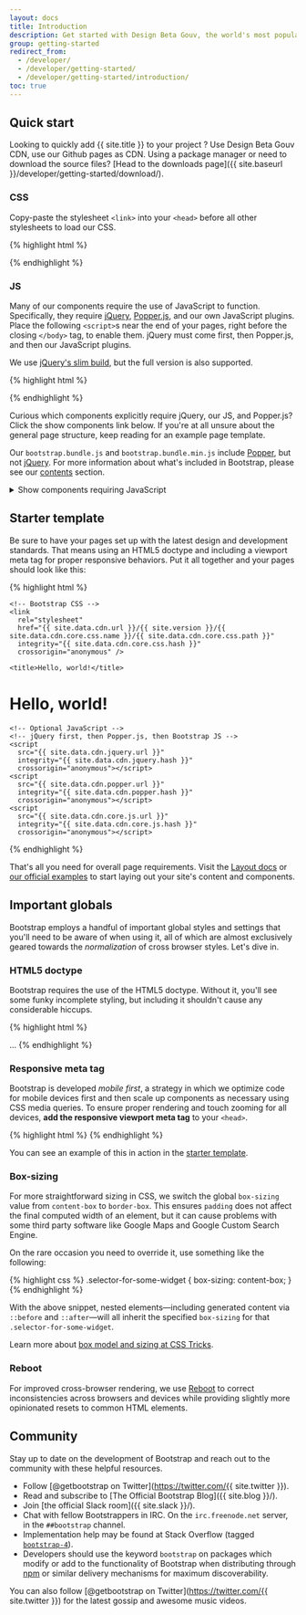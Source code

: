 ```yaml
---
layout: docs
title: Introduction
description: Get started with Design Beta Gouv, the world's most popular framework for building responsive, mobile-first sites, with Design Beta Gouv CDN and a template starter page.
group: getting-started
redirect_from: 
  - /developer/
  - /developer/getting-started/
  - /developer/getting-started/introduction/
toc: true
---
```


## Quick start

Looking to quickly add {{ site.title }} to your project ? Use Design Beta Gouv CDN, use our Github pages as CDN. Using a package manager or need to download the source files? [Head to the downloads page]({{ site.baseurl }}/developer/getting-started/download/).

### CSS

Copy-paste the stylesheet `<link>` into your `<head>` before all other stylesheets to load our CSS.

{% highlight html %}
<link
  rel="stylesheet"
  href="{{ site.data.cdn.url }}/{{ site.version }}/{{ site.data.cdn.core.css.name }}/{{ site.data.cdn.core.css.path }}"
  integrity="{{ site.data.cdn.core.css.hash }}"
  crossorigin="anonymous" />
{% endhighlight %}

### JS

Many of our components require the use of JavaScript to function. Specifically, they require [jQuery](https://jquery.com), [Popper.js](https://popper.js.org/), and our own JavaScript plugins. Place the following `<script>`s near the end of your pages, right before the closing `</body>` tag, to enable them. jQuery must come first, then Popper.js, and then our JavaScript plugins.

We use [jQuery's slim build](https://blog.jquery.com/2016/06/09/jquery-3-0-final-released/), but the full version is also supported.

{% highlight html %}
<script
  src="{{ site.data.cdn.jquery.url }}"
  integrity="{{ site.data.cdn.jquery.hash }}"
  crossorigin="anonymous"></script>
<script
  src="{{ site.data.cdn.popper.url }}"
  integrity="{{ site.data.cdn.popper.hash }}"
  crossorigin="anonymous"></script>
<script
  src="{{ site.data.cdn.core.js.url }}"
  integrity="{{ site.data.cdn.core.js.hash }}"
  crossorigin="anonymous"></script>
{% endhighlight %}

Curious which components explicitly require jQuery, our JS, and Popper.js? Click the show components link below. If you're at all unsure about the general page structure, keep reading for an example page template.

Our `bootstrap.bundle.js` and `bootstrap.bundle.min.js` include [Popper](https://popper.js.org/), but not [jQuery](https://jquery.com/). For more information about what's included in Bootstrap, please see our [contents](#) section.

<details>
<summary class="text-primary mb-3">Show components requiring JavaScript</summary>
{% capture markdown %}
- Alerts for dismissing
- Buttons for toggling states and checkbox/radio functionality
- Carousel for all slide behaviors, controls, and indicators
- Collapse for toggling visibility of content
- Dropdowns for displaying and positioning (also requires [Popper.js](https://popper.js.org/))
- Modals for displaying, positioning, and scroll behavior
- Navbar for extending our Collapse plugin to implement responsive behavior
- Tooltips and popovers for displaying and positioning (also requires [Popper.js](https://popper.js.org/))
- Scrollspy for scroll behavior and navigation updates
{% endcapture %}
{{ markdown | markdownify }}
</details>

## Starter template

Be sure to have your pages set up with the latest design and development standards. That means using an HTML5 doctype and including a viewport meta tag for proper responsive behaviors. Put it all together and your pages should look like this:

{% highlight html %}
<!doctype html>
<html lang="en">
  <head>
    <!-- Required meta tags -->
    <meta charset="utf-8">
    <meta name="viewport" content="width=device-width, initial-scale=1, shrink-to-fit=no">

    <!-- Bootstrap CSS -->
    <link
      rel="stylesheet"
      href="{{ site.data.cdn.url }}/{{ site.version }}/{{ site.data.cdn.core.css.name }}/{{ site.data.cdn.core.css.path }}"
      integrity="{{ site.data.cdn.core.css.hash }}"
      crossorigin="anonymous" />

    <title>Hello, world!</title>
  </head>
  <body>
    <h1>Hello, world!</h1>

    <!-- Optional JavaScript -->
    <!-- jQuery first, then Popper.js, then Bootstrap JS -->
    <script
      src="{{ site.data.cdn.jquery.url }}"
      integrity="{{ site.data.cdn.jquery.hash }}"
      crossorigin="anonymous"></script>
    <script
      src="{{ site.data.cdn.popper.url }}"
      integrity="{{ site.data.cdn.popper.hash }}"
      crossorigin="anonymous"></script>
    <script
      src="{{ site.data.cdn.core.js.url }}"
      integrity="{{ site.data.cdn.core.js.hash }}"
      crossorigin="anonymous"></script>
  </body>
</html>
{% endhighlight %}

That's all you need for overall page requirements. Visit the [Layout docs](#) or [our official examples](#) to start laying out your site's content and components.

## Important globals

Bootstrap employs a handful of important global styles and settings that you'll need to be aware of when using it, all of which are almost exclusively geared towards the *normalization* of cross browser styles. Let's dive in.

### HTML5 doctype

Bootstrap requires the use of the HTML5 doctype. Without it, you'll see some funky incomplete styling, but including it shouldn't cause any considerable hiccups.

{% highlight html %}
<!doctype html>
<html lang="en">
  ...
</html>
{% endhighlight %}

### Responsive meta tag

Bootstrap is developed *mobile first*, a strategy in which we optimize code for mobile devices first and then scale up components as necessary using CSS media queries. To ensure proper rendering and touch zooming for all devices, **add the responsive viewport meta tag** to your `<head>`.

{% highlight html %}
<meta name="viewport" content="width=device-width, initial-scale=1, shrink-to-fit=no">
{% endhighlight %}

You can see an example of this in action in the [starter template](#starter-template).

### Box-sizing

For more straightforward sizing in CSS, we switch the global `box-sizing` value from `content-box` to `border-box`. This ensures `padding` does not affect the final computed width of an element, but it can cause problems with some third party software like Google Maps and Google Custom Search Engine.

On the rare occasion you need to override it, use something like the following:

{% highlight css %}
.selector-for-some-widget {
  box-sizing: content-box;
}
{% endhighlight %}

With the above snippet, nested elements—including generated content via `::before` and `::after`—will all inherit the specified `box-sizing` for that `.selector-for-some-widget`.

Learn more about [box model and sizing at CSS Tricks](https://css-tricks.com/box-sizing/).

### Reboot

For improved cross-browser rendering, we use [Reboot](#) to correct inconsistencies across browsers and devices while providing slightly more opinionated resets to common HTML elements.

## Community

Stay up to date on the development of Bootstrap and reach out to the community with these helpful resources.

- Follow [@getbootstrap on Twitter](https://twitter.com/{{ site.twitter }}).
- Read and subscribe to [The Official Bootstrap Blog]({{ site.blog }}/).
- Join [the official Slack room]({{ site.slack }}/).
- Chat with fellow Bootstrappers in IRC. On the `irc.freenode.net` server, in the `##bootstrap` channel.
- Implementation help may be found at Stack Overflow (tagged [`bootstrap-4`](https://stackoverflow.com/questions/tagged/bootstrap-4)).
- Developers should use the keyword `bootstrap` on packages which modify or add to the functionality of Bootstrap when distributing through [npm](https://www.npmjs.com/search?q=keywords:bootstrap) or similar delivery mechanisms for maximum discoverability.

You can also follow [@getbootstrap on Twitter](https://twitter.com/{{ site.twitter }}) for the latest gossip and awesome music videos.
